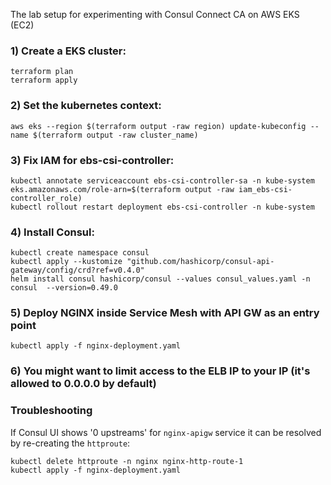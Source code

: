 The lab setup for experimenting with Consul Connect CA on AWS EKS (EC2)

### 1) Create a EKS cluster:
```
terraform plan
terraform apply
```
### 2) Set the kubernetes context:
```
aws eks --region $(terraform output -raw region) update-kubeconfig --name $(terraform output -raw cluster_name)
```
### 3) Fix IAM for ebs-csi-controller:
```
kubectl annotate serviceaccount ebs-csi-controller-sa -n kube-system eks.amazonaws.com/role-arn=$(terraform output -raw iam_ebs-csi-controller_role)
kubectl rollout restart deployment ebs-csi-controller -n kube-system
```
### 4) Install Consul:
```
kubectl create namespace consul
kubectl apply --kustomize "github.com/hashicorp/consul-api-gateway/config/crd?ref=v0.4.0"
helm install consul hashicorp/consul --values consul_values.yaml -n consul  --version=0.49.0
```
### 5) Deploy NGINX inside Service Mesh with API GW as an entry point
```
kubectl apply -f nginx-deployment.yaml 
```
### 6) You might want to limit access to the ELB IP to your IP (it's allowed to 0.0.0.0 by default)

### Troubleshooting

If Consul UI shows '0 upstreams' for ```nginx-apigw``` service it can be resolved by re-creating the ```httproute```:
```
kubectl delete httproute -n nginx nginx-http-route-1 
kubectl apply -f nginx-deployment.yaml 
```

